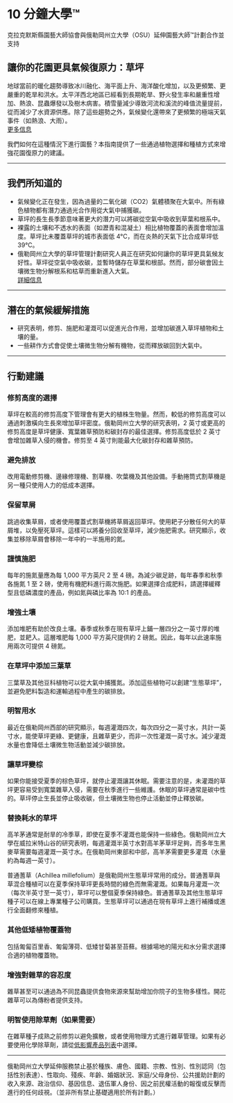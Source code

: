 # 10 分鐘大學™

克拉克默斯縣園藝大師協會與俄勒岡州立大學（OSU）延伸園藝大師™計劃合作並支持

## 讓你的花園更具氣候復原力：草坪

地球當前的暖化趨勢導致冰川融化、海平面上升、海洋酸化增加，以及更頻繁、更嚴重的乾旱和洪水。太平洋西北地區已經看到長期乾旱、野火發生率和嚴重性增加、熱浪、昆蟲爆發以及樹木病害。積雪量減少導致河流和溪流的峰值流量提前，從而減少了水資源供應。除了這些趨勢之外，氣候變化還帶來了更頻繁的極端天氣事件（如熱浪、大雨）。  
[更多信息](https://blogs.oregonstate.edu/occri/oregon-climate-assessments/)  

我們如何在這種情況下進行園藝？本指南提供了一些通過植物選擇和種植方式來增強花園復原力的建議。

---

## 我們所知道的

- 氣候變化正在發生，因為過量的二氧化碳（CO2）氣體積聚在大氣中。所有綠色植物都有潛力通過光合作用從大氣中捕獲碳。
- 草坪的長生長季節意味著更大的潛力可以將碳從空氣中吸收到草葉和根系中。
- 裸露的土壤和不透水的表面（如瀝青和混凝土）相比植物覆蓋的表面會增加溫度。草坪比未覆蓋草坪的城市表面低 4°C，而在炎熱的天氣下比合成草坪低 39°C。
- 俄勒岡州立大學的草坪管理計劃研究人員正在研究如何讓你的草坪更具氣候友好性。草坪從空氣中吸收碳，並暫時儲存在草葉和根部。然而，部分碳會因土壤微生物分解根系和枯草而重新進入大氣。  
[詳細信息](https://extension.oregonstate.edu/gardening/lawn/through-thoughtful-practices-lawns-can-be-climate-friendly)  

---

## 潛在的氣候緩解措施

- 研究表明，修剪、施肥和灌溉可以促進光合作用，並增加碳進入草坪植物和土壤的量。
- 一些耕作方式會促使土壤微生物分解有機物，從而釋放碳回到大氣中。

---

## 行動建議

### 修剪高度的選擇
草坪在較高的修剪高度下管理會有更大的植株生物量。然而，較低的修剪高度可以通過刺激橫向生長來增加草坪密度。俄勒岡州立大學的研究表明，2 英寸或更高的修剪高度是草坪健康、寬葉雜草預防和碳封存的最佳選擇。修剪高度低於 2 英寸會增加雜草入侵的機會。修剪至 4 英寸則能最大化碳封存和雜草預防。

### 避免排放
改用電動修剪機、邊緣修理機、割草機、吹葉機及其他設備。手動捲筒式割草機是另一種只使用人力的低成本選擇。

### 保留草屑
跳過收集草屑，或者使用覆蓋式割草機將草屑返回草坪。使用耙子分散任何大的草屑堆，以免壓死草坪。這樣可以將養分回收至草坪，減少施肥需求。研究顯示，收集並移除草屑會移除一年中約一半施用的氮。

### 謹慎施肥
每年的施氮量應為每 1,000 平方英尺 2 至 4 磅。為減少碳足跡，每年春季和秋季各施氮 1 至 2 磅，使用有機肥料進行兩次施肥。如果選擇合成肥料，請選擇緩釋型且低磷濃度的產品，例如氮與磷比率為 10:1 的產品。

### 增強土壤
添加堆肥有助於改良土壤。春季或秋季在現有草坪上鋪一層四分之一英寸厚的堆肥，並耙入。這層堆肥每 1,000 平方英尺提供約 2 磅氮。因此，每年以此速率施用兩次可提供 4 磅氮。

### 在草坪中添加三葉草
三葉草及其他豆科植物可以從大氣中捕獲氮。添加這些植物可以創建“生態草坪”，並避免肥料製造和運輸過程中產生的碳排放。

### 明智用水
最近在俄勒岡州西部的研究顯示，每週灌溉四次，每次四分之一英寸水，共計一英寸水，能使草坪更綠、更健康，且雜草更少，而非一次性灌溉一英寸水。減少灌溉水量也會降低土壤微生物活動並減少碳排放。

### 讓草坪變棕
如果你能接受夏季的棕色草坪，就停止灌溉讓其休眠。需要注意的是，未灌溉的草坪更容易受到寬葉雜草入侵，需要在秋季進行一些維護。休眠的草坪通常是碳中性的。草坪停止生長並停止吸收碳，但土壤微生物也停止活動並停止釋放碳。

### 替換耗水的草坪
高羊茅通常是耐旱的冷季草，即使在夏季不灌溉也能保持一些綠色。俄勒岡州立大學在威拉米特山谷的研究表明，每週灌溉半英寸水對高羊茅草坪足夠，而多年生黑麥草需要每週灌溉一英寸水。在俄勒岡州東部和中部，高羊茅需要更多灌溉（水量約為每週一英寸）。

普通蓍草（Achillea millefolium）是俄勒岡州生態草坪常用的成分。普通蓍草與草混合種植可以在夏季保持草坪更長時間的綠色而無需灌溉。如果每月灌溉一次（每次半英寸至一英寸），草坪可以整個夏季保持綠色。普通蓍草及其他生態草坪種子可以在線上專業種子公司購買。生態草坪可以通過在現有草坪上進行補播或進行全面翻修來種植。

### 其他低矮植物覆蓋物
包括匍匐百里香、匍匐薄荷、低矮甘菊甚至苔蘚。根據場地的陽光和水分需求選擇合適的植物覆蓋物。

### 增強對雜草的容忍度
雜草甚至可以通過為不同昆蟲提供食物來源來幫助增加你院子的生物多樣性。開花雜草可以為傳粉者提供支持。

### 明智使用除草劑（如果需要）
在雜草種子成熟之前修剪以避免擴散，或者使用物理方式進行雜草管理。如果有必要使用化學除草劑，請從[低影響產品列表](https://blogs.oregonstate.edu/schoolipm/pesticides/)中選擇。

---

俄勒岡州立大學延伸服務禁止基於種族、膚色、國籍、宗教、性別、性別認同（包括性別表達）、性取向、殘疾、年齡、婚姻狀況、家庭/父母身份、公共援助計劃的收入來源、政治信仰、基因信息、退伍軍人身份、因之前民權活動的報復或反擊而進行的任何歧視。（並非所有禁止基礎適用於所有計劃。）